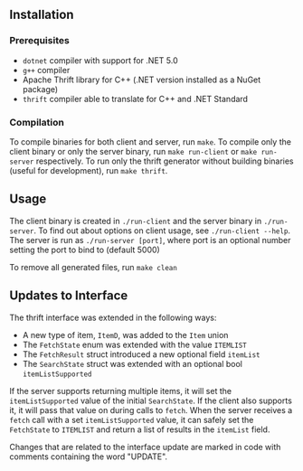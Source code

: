 ## Installation
### Prerequisites
- `dotnet` compiler with support for .NET 5.0
- `g++` compiler
- Apache Thrift library for C++ (.NET version installed as a NuGet package)
- `thrift` compiler able to translate for C++ and .NET Standard

### Compilation
To compile binaries for both client and server, run `make`. 
To compile only the client binary or only the server binary, run `make run-client` or `make run-server` respectively. 
To run only the thrift generator without building binaries (useful for development), run `make thrift`.

## Usage
The client binary is created in `./run-client` and the server binary in `./run-server`.
To find out about options on client usage, see `./run-client --help`.
The server is run as `./run-server [port]`, where port is an optional number setting the port to bind to (default 5000)

To remove all generated files, run `make clean`

## Updates to Interface
The thrift interface was extended in the following ways:
- A new type of item, `ItemD`, was added to the `Item` union
- The `FetchState` enum was extended with the value `ITEMLIST`
- The `FetchResult` struct introduced a new optional field `itemList`
- The `SearchState` struct was extended with an optional bool `itemListSupported`

If the server supports returning multiple items, it will set the `itemListSupported` value of the initial `SearchState`. If the client also supports it, it will pass that value on during calls to `fetch`. When the server receives a `fetch` call with a set `itemListSupported` value, it can safely set the `FetchState` to `ITEMLIST` and return a list of results in the `itemList` field.

Changes that are related to the interface update are marked in code with comments containing the word "UPDATE".
